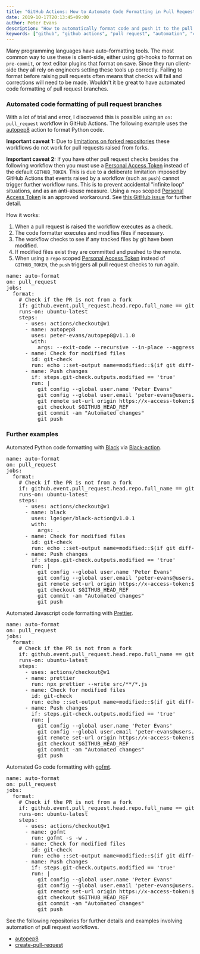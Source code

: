```yaml
---
title: "GitHub Actions: How to Automate Code Formatting in Pull Requests"
date: 2019-10-17T20:13:45+09:00
author: Peter Evans
description: "How to automatically format code and push it to the pull request branch with GitHub Actions"
keywords: ["github", "github actions", "pull request", "automation", "code formatting", "autopep8", "black", "prettier", "gofmt"]
---
```


Many programming languages have auto-formatting tools. The most common way to use these is client-side, either using git-hooks to format on `pre-commit`, or text editor plugins that format on save. Since they run client-side they all rely on engineers setting these tools up correctly. Failing to format before raising pull requests often means that checks will fail and corrections will need to be made. Wouldn't it be great to have automated code formatting of pull request branches.

### Automated code formatting of pull request branches

With a lot of trial and error, I discovered this is possible using an `on: pull_request` workflow in GitHub Actions. The following example uses the [autopep8](https://github.com/peter-evans/autopep8) action to format Python code.

**Important caveat 1:** Due to [limitations on forked repositories](https://help.github.com/en/github/automating-your-workflow-with-github-actions/virtual-environments-for-github-actions#token-permissions) these workflows do not work for pull requests raised from forks.

**Important caveat 2:** If you have other pull request checks besides the following workflow then you must use a [Personal Access Token](https://help.github.com/en/articles/creating-a-personal-access-token-for-the-command-line) instead of the default `GITHUB_TOKEN`.
This is due to a deliberate limitation imposed by GitHub Actions that events raised by a workflow (such as `push`) cannot trigger further workflow runs.
This is to prevent accidental "infinite loop" situations, and as an anti-abuse measure.
Using a `repo` scoped [Personal Access Token](https://help.github.com/en/articles/creating-a-personal-access-token-for-the-command-line) is an approved workaround. See [this GitHub issue](https://github.com/peter-evans/create-pull-request/issues/48) for further detail.

How it works:

1. When a pull request is raised the workflow executes as a check.
2. The code formatter executes and modifies files if necessary.
3. The workflow checks to see if any tracked files by git have been modified.
4. If modified files exist they are committed and pushed to the remote.
5. When using a `repo` scoped [Personal Access Token](https://help.github.com/en/articles/creating-a-personal-access-token-for-the-command-line) instead of `GITHUB_TOKEN`, the `push` triggers all pull request checks to run again.

<div class="highlight highlight-source-yaml"><pre><span class="pl-ent">name</span>: <span class="pl-s">auto-format</span>
<span class="pl-ent">on</span>: <span class="pl-s">pull_request</span>
<span class="pl-ent">jobs</span>:
  <span class="pl-ent">format</span>:
    <span class="pl-c"><span class="pl-c">#</span> Check if the PR is not from a fork</span>
    <span class="pl-ent">if</span>: <span class="pl-s">github.event.pull_request.head.repo.full_name == github.repository</span>
    <span class="pl-ent">runs-on</span>: <span class="pl-s">ubuntu-latest</span>
    <span class="pl-ent">steps</span>:
      - <span class="pl-ent">uses</span>: <span class="pl-s">actions/checkout@v1</span>
      - <span class="pl-ent">name</span>: <span class="pl-s">autopep8</span>
        <span class="pl-ent">uses</span>: <span class="pl-s">peter-evans/autopep8@v1.1.0</span>
        <span class="pl-ent">with</span>:
          <span class="pl-ent">args</span>: <span class="pl-s">--exit-code --recursive --in-place --aggressive --aggressive .</span>
      - <span class="pl-ent">name</span>: <span class="pl-s">Check for modified files</span>
        <span class="pl-ent">id</span>: <span class="pl-s">git-check</span>
        <span class="pl-ent">run</span>: <span class="pl-s">echo ::set-output name=modified::$(if git diff-index --quiet HEAD --; then echo "false"; else echo "true"; fi)</span>
      - <span class="pl-ent">name</span>: <span class="pl-s">Push changes</span>
        <span class="pl-ent">if</span>: <span class="pl-s">steps.git-check.outputs.modified == 'true'</span>
        <span class="pl-ent">run</span>: <span class="pl-s">|</span>
<span class="pl-s">          git config --global user.name 'Peter Evans'</span>
<span class="pl-s">          git config --global user.email 'peter-evans@users.noreply.github.com'</span>
<span class="pl-s">          git remote set-url origin https://x-access-token:${{ secrets.GITHUB_TOKEN }}@github.com/$GITHUB_REPOSITORY</span>
<span class="pl-s">          git checkout $GITHUB_HEAD_REF</span>
<span class="pl-s">          git commit -am "Automated changes"</span>
<span class="pl-s">          git push</span></pre></div>

### Further examples

Automated Python code formatting with [Black](https://github.com/psf/black) via [Black-action](https://github.com/lgeiger/black-action).

<div class="highlight highlight-source-yaml"><pre><span class="pl-ent">name</span>: <span class="pl-s">auto-format</span>
<span class="pl-ent">on</span>: <span class="pl-s">pull_request</span>
<span class="pl-ent">jobs</span>:
  <span class="pl-ent">format</span>:
    <span class="pl-c"><span class="pl-c">#</span> Check if the PR is not from a fork</span>
    <span class="pl-ent">if</span>: <span class="pl-s">github.event.pull_request.head.repo.full_name == github.repository</span>
    <span class="pl-ent">runs-on</span>: <span class="pl-s">ubuntu-latest</span>
    <span class="pl-ent">steps</span>:
      - <span class="pl-ent">uses</span>: <span class="pl-s">actions/checkout@v1</span>
      - <span class="pl-ent">name</span>: <span class="pl-s">black</span>
        <span class="pl-ent">uses</span>: <span class="pl-s">lgeiger/black-action@v1.0.1</span>
        <span class="pl-ent">with</span>:
          <span class="pl-ent">args</span>: <span class="pl-s">.</span>
      - <span class="pl-ent">name</span>: <span class="pl-s">Check for modified files</span>
        <span class="pl-ent">id</span>: <span class="pl-s">git-check</span>
        <span class="pl-ent">run</span>: <span class="pl-s">echo ::set-output name=modified::$(if git diff-index --quiet HEAD --; then echo "false"; else echo "true"; fi)</span>
      - <span class="pl-ent">name</span>: <span class="pl-s">Push changes</span>
        <span class="pl-ent">if</span>: <span class="pl-s">steps.git-check.outputs.modified == 'true'</span>
        <span class="pl-ent">run</span>: <span class="pl-s">|</span>
<span class="pl-s">          git config --global user.name 'Peter Evans'</span>
<span class="pl-s">          git config --global user.email 'peter-evans@users.noreply.github.com'</span>
<span class="pl-s">          git remote set-url origin https://x-access-token:${{ secrets.GITHUB_TOKEN }}@github.com/$GITHUB_REPOSITORY</span>
<span class="pl-s">          git checkout $GITHUB_HEAD_REF</span>
<span class="pl-s">          git commit -am "Automated changes"</span>
<span class="pl-s">          git push</span></pre></div>

Automated Javascript code formatting with [Prettier](https://prettier.io/).

<div class="highlight highlight-source-yaml"><pre><span class="pl-ent">name</span>: <span class="pl-s">auto-format</span>
<span class="pl-ent">on</span>: <span class="pl-s">pull_request</span>
<span class="pl-ent">jobs</span>:
  <span class="pl-ent">format</span>:
    <span class="pl-c"><span class="pl-c">#</span> Check if the PR is not from a fork</span>
    <span class="pl-ent">if</span>: <span class="pl-s">github.event.pull_request.head.repo.full_name == github.repository</span>
    <span class="pl-ent">runs-on</span>: <span class="pl-s">ubuntu-latest</span>
    <span class="pl-ent">steps</span>:
      - <span class="pl-ent">uses</span>: <span class="pl-s">actions/checkout@v1</span>
      - <span class="pl-ent">name</span>: <span class="pl-s">prettier</span>
        <span class="pl-ent">run</span>: <span class="pl-s">npx prettier --write src/**/*.js</span>
      - <span class="pl-ent">name</span>: <span class="pl-s">Check for modified files</span>
        <span class="pl-ent">id</span>: <span class="pl-s">git-check</span>
        <span class="pl-ent">run</span>: <span class="pl-s">echo ::set-output name=modified::$(if git diff-index --quiet HEAD --; then echo "false"; else echo "true"; fi)</span>
      - <span class="pl-ent">name</span>: <span class="pl-s">Push changes</span>
        <span class="pl-ent">if</span>: <span class="pl-s">steps.git-check.outputs.modified == 'true'</span>
        <span class="pl-ent">run</span>: <span class="pl-s">|</span>
<span class="pl-s">          git config --global user.name 'Peter Evans'</span>
<span class="pl-s">          git config --global user.email 'peter-evans@users.noreply.github.com'</span>
<span class="pl-s">          git remote set-url origin https://x-access-token:${{ secrets.GITHUB_TOKEN }}@github.com/$GITHUB_REPOSITORY</span>
<span class="pl-s">          git checkout $GITHUB_HEAD_REF</span>
<span class="pl-s">          git commit -am "Automated changes"</span>
<span class="pl-s">          git push</span></pre></div>

Automated Go code formatting with [gofmt](https://golang.org/cmd/gofmt/).

<div class="highlight highlight-source-yaml"><pre><span class="pl-ent">name</span>: <span class="pl-s">auto-format</span>
<span class="pl-ent">on</span>: <span class="pl-s">pull_request</span>
<span class="pl-ent">jobs</span>:
  <span class="pl-ent">format</span>:
    <span class="pl-c"><span class="pl-c">#</span> Check if the PR is not from a fork</span>
    <span class="pl-ent">if</span>: <span class="pl-s">github.event.pull_request.head.repo.full_name == github.repository</span>
    <span class="pl-ent">runs-on</span>: <span class="pl-s">ubuntu-latest</span>
    <span class="pl-ent">steps</span>:
      - <span class="pl-ent">uses</span>: <span class="pl-s">actions/checkout@v1</span>
      - <span class="pl-ent">name</span>: <span class="pl-s">gofmt</span>
        <span class="pl-ent">run</span>: <span class="pl-s">gofmt -s -w .</span>
      - <span class="pl-ent">name</span>: <span class="pl-s">Check for modified files</span>
        <span class="pl-ent">id</span>: <span class="pl-s">git-check</span>
        <span class="pl-ent">run</span>: <span class="pl-s">echo ::set-output name=modified::$(if git diff-index --quiet HEAD --; then echo "false"; else echo "true"; fi)</span>
      - <span class="pl-ent">name</span>: <span class="pl-s">Push changes</span>
        <span class="pl-ent">if</span>: <span class="pl-s">steps.git-check.outputs.modified == 'true'</span>
        <span class="pl-ent">run</span>: <span class="pl-s">|</span>
<span class="pl-s">          git config --global user.name 'Peter Evans'</span>
<span class="pl-s">          git config --global user.email 'peter-evans@users.noreply.github.com'</span>
<span class="pl-s">          git remote set-url origin https://x-access-token:${{ secrets.GITHUB_TOKEN }}@github.com/$GITHUB_REPOSITORY</span>
<span class="pl-s">          git checkout $GITHUB_HEAD_REF</span>
<span class="pl-s">          git commit -am "Automated changes"</span>
<span class="pl-s">          git push</span></pre></div>

See the following repositories for further details and examples involving automation of pull request workflows.

- [autopep8](https://github.com/peter-evans/autopep8)
- [create-pull-request](https://github.com/peter-evans/create-pull-request)
